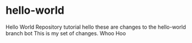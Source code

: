 # hello-world
Hello World Repository tutorial
hello these are changes to the hello-world branch bot
 This is my set of changes. Whoo Hoo
